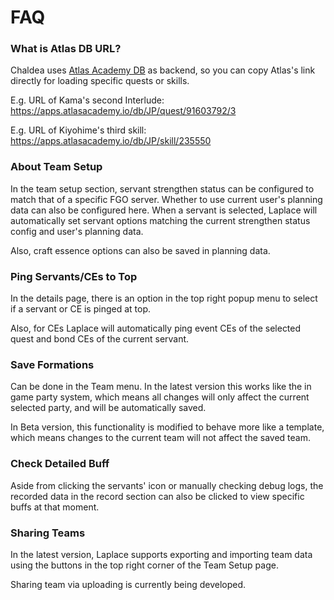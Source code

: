 # FAQ

### What is Atlas DB URL?
Chaldea uses [Atlas Academy DB](https://apps.atlasacademy.io/db/) as backend, so you can copy Atlas's link directly for
loading specific quests or skills.

E.g. URL of Kama's second Interlude: https://apps.atlasacademy.io/db/JP/quest/91603792/3

E.g. URL of Kiyohime's third skill: https://apps.atlasacademy.io/db/JP/skill/235550


### About Team Setup
In the team setup section, servant strengthen status can be configured to match that of a specific FGO server. Whether to 
use current user's planning data can also be configured here. When a servant is selected, Laplace will automatically set
servant options matching the current strengthen status config and user's planning data.

Also, craft essence options can also be saved in planning data.

### Ping Servants/CEs to Top
In the details page, there is an option in the top right popup menu to select if a servant or CE is pinged at top.

Also, for CEs Laplace will automatically ping event CEs of the selected quest and bond CEs of the current servant.

### Save Formations
Can be done in the Team menu. In the latest version this works like the in game party system, which means all changes
will only affect the current selected party, and will be automatically saved.

In Beta version, this functionality is modified to behave more like a template, which means changes to the current team
will not affect the saved team.

### Check Detailed Buff
Aside from clicking the servants' icon or manually checking debug logs, the recorded data in the record section can also
be clicked to view specific buffs at that moment.

### Sharing Teams
In the latest version, Laplace supports exporting and importing team data using the buttons in the top right corner of
the Team Setup page.

Sharing team via uploading is currently being developed.